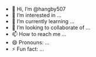 - 👋 Hi, I’m @hangby507
- 👀 I’m interested in ...
- 🌱 I’m currently learning ...
- 💞️ I’m looking to collaborate of ...
- 📫 How to reach me ...
- 😄 Pronouns: ...
- ⚡ Fun fact: ...

<!---
hangby507/hangby507 is a ✨ special ✨ repository because its `README.md` (this file) appears on your GitHub profile.
You can click the Preview to take a look at your changes.
--->
